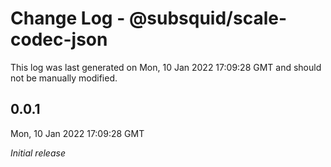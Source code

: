 # Change Log - @subsquid/scale-codec-json

This log was last generated on Mon, 10 Jan 2022 17:09:28 GMT and should not be manually modified.

## 0.0.1
Mon, 10 Jan 2022 17:09:28 GMT

_Initial release_

